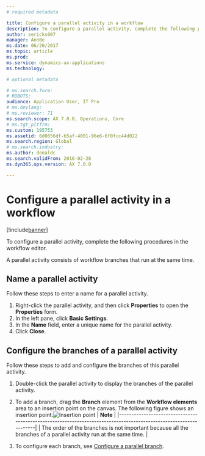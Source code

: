 ```yaml
---
# required metadata

title: Configure a parallel activity in a workflow
description: To configure a parallel activity, complete the following procedures in the workflow editor.
author: sericks007
manager: AnnBe
ms.date: 06/20/2017
ms.topic: article
ms.prod: 
ms.service: dynamics-ax-applications
ms.technology: 

# optional metadata

# ms.search.form: 
# ROBOTS: 
audience: Application User, IT Pro
# ms.devlang: 
# ms.reviewer: 71
ms.search.scope: AX 7.0.0, Operations, Core
# ms.tgt_pltfrm: 
ms.custom: 195753
ms.assetid: 6d0656df-b5af-4001-96e6-6f0fcc44d022
ms.search.region: Global
# ms.search.industry: 
ms.author: donaldc
ms.search.validFrom: 2016-02-28
ms.dyn365.ops.version: AX 7.0.0

---
```


# Configure a parallel activity in a workflow

[!include[banner](../includes/banner.md)]


To configure a parallel activity, complete the following procedures in the workflow editor.

A parallel activity consists of workflow branches that run at the same time.

## Name a parallel activity
Follow these steps to enter a name for a parallel activity.
1.  Right-click the parallel activity, and then click **Properties** to open the **Properties** form.
2.  In the left pane, click **Basic Settings**.
3.  In the **Name** field, enter a unique name for the parallel activity.
4.  Click **Close**.

## Configure the branches of a parallel activity
Follow these steps to add and configure the branches of this parallel activity.
1.  Double-click the parallel activity to display the branches of the parallel activity.
2.  To add a branch, drag the **Branch** element from the **Workflow elements** area to an insertion point on the canvas. The following figure shows an insertion point.![Insertion point](./media/workflow_insertionpoint.gif)
    | **Note**                                                                                                         |
    |------------------------------------------------------------------------------------------------------------------|
    | The order of the branches is not important because all the branches of a parallel activity run at the same time. |

3.  To configure each branch, see [Configure a parallel branch](configure-parallel-branch-workflow.md).





